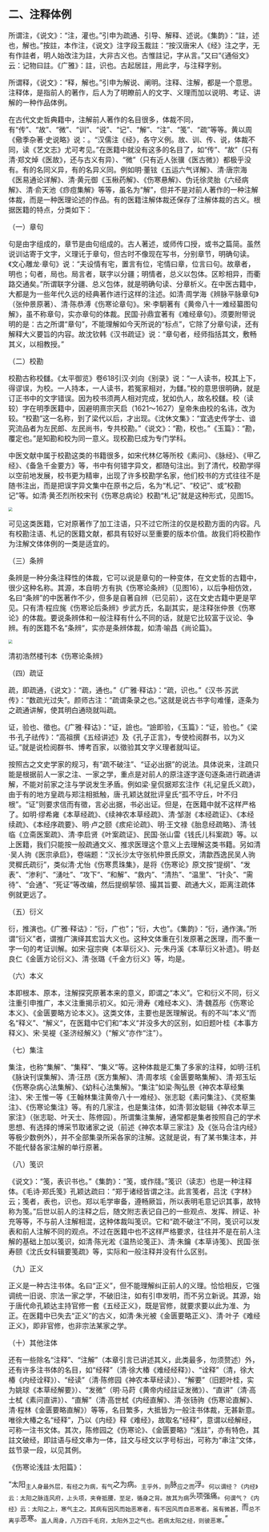 ## 二、注释体例

所谓注，《说文》：“注，灌也。”引申为疏通、引导、解释、述说。《集韵》：“註，述也，解也。”按註，本作注，《说文》注字段玉裁註：“按汉唐宋人《经》注之字，无有作註者，明人始改注为註，大非古义也。古惟註记，字从言。”又曰“《通俗文》云：记物曰註。《广雅》：註，识也。古起居註，用此字，与注释字别。

所谓释，《说文》：“释，解也。”引申为解说、阐明。注释、注解，都是一个意思。注释体，是指前人的著作，后人为了明瞭前人的文字、义理而加以说明、考证、讲解的一种作品体例。

在古代文史哲典籍中，注解前人著作的名目很多，体裁不同，有“传”、“故”、“微”、“训”、“说”、“记”、“解”、“注”、“笺”、“疏”等等。黄以周《儆季杂著·史说略》说：。“汉儒注《经》，各守义例。故、训、传、说，体裁不同，读《艺文志》尤可考见。”在医籍中就没有这多的名目了，如“传”、“故”（只有清·郑文焯《医故》，还与古义有异）、“微”（只有近人张骥《医古微》）都极乎没有。有的名同义异，有的名异义同。例如明·董铉《五运六气详解》、清·唐宗海《医易通论详解》、清·黄元御《玉楸药解》、《伤寒悬解》、伪讬徐灵胎《六经病解》、清·俞天池《痧痘集解》等等，虽名为“解”，但并不是对前人著作的一种注解体裁，而是一种医理论述的作品。有的医籍注解体裁还保存了注解体裁的古义。根据医籍的特点，分类如下：

（一）章句

句是由字组成的，章节是由句组成的。古人著述，或师传口授，或书之篇简。虽然说训诂寄于文字，义理讬于章句，但古时不像现在写书，分别章节，明确句读。《文心雕龙·章句》说：“夫设情有宅，置言有位，宅情曰章，位言曰句。故章者，明也；句者，局也。局言者，联字以分疆；明情者，总义以包体。区畛相异，而衢路交通矣。”所谓联字分疆、总义包体，就是明确句读、分章析义。在中医古籍中，大都是为一些年代久远的经典著作进行这样的注述。如清·周学海《辨脉平脉章句》（张仲景原著）、清·陈恭溥《伤寒论章句》。宋·李駉著有《黄帝八十一难经纂图句解》，虽不称章句，实亦章句的体裁。民国·孙鼎宜著有《难经章句》。须要附带说明的是：古之所谓“章句”，不能理解如今天所说的“标点”，它除了分章句读，还有解释大义要旨的内容。故沈钦韩《汉书疏证》说：“章句者，经师指括其文，敷畅其义，以相教授。”

（二）校勘

校勘古称校讎。《太平御览》卷618引汉·刘向《别录》说：“一人读书，校其上下，得谬误，为校。一人持本，一人读书，若冤家相对，为讎。”校的意思很明确，就是订正书中的文字错误。因为校书须两人相对完成，犹如仇人，故名校讎。校（读较）字在明季医籍中，因避明熹宗天启（1621〜1627）皇帝朱由校的名讳，改为较。“校勘”这一名称，到了梁代以后，才出现。《沈休文集》：“宜选史传学士、谙究流品者为左民郎、左民尚书，专共校勘。”《说文》：“勘，校也。”《玉篇》：“勘，覆定也。”是知勘和校为同一意义。现校勘巳成为专门学科。

中医文献中属于校勘这类的书籍很多，如宋代林亿等所校《素问》、《脉经》、《甲乙经》、《备急千金要方》等，书中有何错字异文，都随句注出。到了清代，校勘学得以空前地发展，校书更为精审，出现了许多校勘学名家，他们校书的方式往往不是随书注出，而是把误字异文集中在原书之后，名为“札记”、“校记”、或“校勘记”等。如清·黄丕烈所校宋刊《伤寒总病论》校勘“札记”就是这种形式，见图15。

<img src="img\图15.jpg" style="zoom:50%;" />

可见这类医籍，它对原著作了加工注语，只不过它所注的仅是校勘方面的内容。凡有校勘注语、札记的医籍文献，都具有较好以至重要的版本价值。故我们将校勘作为注解文体体例的一类是适宜的。

（三）条辨

条辨是一种分条注释性的体裁，它可以说是章句的一种变体，在文史哲的古籍中，很少这种名称。其源，本自明·方有执《伤寒论条辨》（见图16），以后争相仿效，名曰“条辨”的中医著作不少，但多是自著自辨（已见前），这在文史古籍中更是罕见。只有清·程应旄《伤寒论后条辨》步武方氏，名副其实，是注释张仲景《伤寒论》的体裁。要说条辨体和一般注释有什么不同的话，就是它比较富于议论、争辨。有的医籍不名“条辨“，实亦是条辨体裁，如清·喻昌《尚论篇》。

<img src="img\图16.jpg" style="zoom:50%;" />

清初浩然楼刊本《伤寒论条辨》

（四）疏证

疏，即疏通，《说文》：“疏，通也。”《广雅·释诂》：“疏，识也。”《汉书·苏武传》：“数疏光过失”。颜师古注：“疏谓条录之也。”这就是说古书字句难懂，逐条为之疏通讲解，使其明白通晓就叫疏。

证，验也、徵也。《广雅·释诂》：“证，譣也。“譣即验，《玉篇》：“证，验也。”《梁书·孔子祛传》：“高祖撰《五经讲述》及《孔子正言》，专使检阅群书，以为义证。”就是说检阅群书、博考百家，以徵验其文字义理者就叫证。

按照古之文史学家的规习，有“疏不破注”、“证必出据”的说法。具体说来，注疏只能是根据前人一家之注、一家之学，重点是对前人的原注逐字逐句逐条进行疏通讲解，不能对前家之注与学说发生矛盾。例如梁·皇侃据郑玄注作《礼记皇氏义疏》，由于有的地方皇疏与郑注相抵触，唐·孔颖达就批评皇氏“孤不守丘，叶不归根”。“证”则要求信而有徵，言必出据，书必出证。但是，在医籍中就不这样严格了。如明·缪希雍《本草经疏》、《续神农本草经疏》、清·邹澍《本经疏证》、《本经续疏》、《本经序疏要》、明·卢之颐《痎疟论疏》、明·王文禄《胎息经疏略》、清·钱临《立斋医案疏》、清·李启贤《叶案疏证》、民国·张山雷《钱氏儿科案疏》等。以上医籍，我们只能按一般疏通文义、推求医理这个意义上去理解这类书籍。另如清·吴人驹《医宗承启》，卷端题：“汉长沙太守张机仲景氏原文，清歙西逸民吴人驹灵穉氏疏衍”，类似清·尤怡《伤寒贯珠集》，是将《伤寒论》原文按“提纲”、“发表”、“渗利”、“湧吐”、“攻下“、“和解”、“救内”、“清热”、“温里”、“针灸”、“需待”、“会通”、“死证”等改编，然后提纲挈领、撮其旨要、疏通大义，距离注疏体例就更远了。

（五）衍义

衍，推演也。《广雅·释诂》：“衍，广也”；“衍，大也”。《集韵》：“衍，通作演。”所谓“衍义”者，谓推广演绎其宏旨大义也。这种文体重在引发原著之医理，而不重一字一句的考证训解。如宋·寇宗奭《本草衍义》、元·朱丹溪《本草衍义补遗》。明·赵良仁《金匮方论衍义》、清·张璐《千金方衍义》等，均是。

（六）本义

本即根本、原本，注解探究原著本来的意义，即谓之“本义”。它和衍义不同，衍义注重引申推广，本义注重揭示初义。如元·滑寿《难经本义》、清·魏荔彤《伤寒论本义》、《金匮要略方论本义》。这类文体，主要也是医理解说。有的不叫“本义“而名“释义”、“解义“，在医籍中它们和“本义“并没多大的区别，如旧题叶桂《本事方释义》、宋·吴褆《圣济经解义》（“解义”亦作“注”）。

（七）集注

集注，也称“集解”、“集释”、“集义”等。这种体裁是汇集了多家的注释，如明·汪机《脉诀刊误集解》、清·汪昂《医方集解》、清·周孝垓《金匮要略集解》、清·郑玉坛《伤寒杂病心法集解》、《幼科心法集解》。“集注”如梁·陶弘景《神农本草经集注》、宋·王惟一等《王翰林集注黄帝八十一难经》、张志聪《素问集注》、《灵枢集注》、《伤寒论集注》等。有的几家注，也是集注体，如清·郭汝聪辑《神农本草三家注》（张志聪、叶天士、陈修园）。所谓集注集解，通常都是集者按照自己的学术思想、有选择的博采节取诸家之说（前述《神农本草三家注》及《张马合注内经》等极少数例外），并不全部集录所采各家的注解。这就是说，有了某书集注本，并不能代替各家注解的单行原著。

（八）笺识

《说文》：“笺，表识书也。”《集韵》：“笺，或作牋。”笺识（读志）也是一种注释体。《毛诗·郑氏笺》孔颖达疏曰：“郑于诸经皆谓之注。此言笺者，吕沈《字林》云；笺者，表也，识也。郑以毛学审备，遵畅厥旨，所以表明毛意记识其事，故特称为笺。”后世以前人的注释之后，随文附志表记自己的一些观点、发挥、辨证、补充等等，不与前人注解相混，这种体裁叫笺识。它和“疏不破注”不同，笺识可以发表和前人注解不同的观点。不过在医籍中也不这样严格要求，往往并不是在前人注解的基础上加以笺识，如清·陈光淞《温热论笺正》、清·朱鑰《本草诗笺》、民国·张寿颐《沈氏女科辑要笺疏》等，实际和一般注释并没有什么区别。

（九）正义

正义是一种古注书体。名曰“正义”，但不能理解纠正前人的义理。恰恰相反，它强调统一旧说、宗法一家之学，不破旧注，如有引申发明，而不另立新说。其源，始于唐代命孔颖达主持官修一套《五经正义》，既是官修，就要求要以此为准、为正。在医籍中已失去“正义”的古义，如清·朱光被《金匮要略正义》、清·叶子《难经正义》，即非官修，也非宗法某家之学。

（十）其他注体

还有一些除名“注释”、“注解”（本章引言已讲述其义，此类最多，勿须赘述）外，还有许多注书体的名目，如“经释”（清·徐大椿《难经经释》）、“诠释”（清，徐大椿《内经诠释》）、“经读”（清·陈修园《神农本草经读》）、“解要”（旧题叶桂，实为姚球《本草经解要》）、“发微”（明·马莳《黄帝内经註证发微》）、“直讲”（清·高士栻《素问直讲》）、“直解”（清·高世栻《内经直解》、清·张钖驹《伤寒论直解》、清·程林《金匮要略直解》）等等，名目繁多，大抵皆为一般注书体裁，无甚新意。唯徐大椿之名“经释”，乃以《内经》释《难经》，故取名“经释”，意谓以经解经，可称一注书文体。其次，陈修园之《伤寒论》、《金匮要略》“浅註”，亦有特色，其註文破经，即註语与经文串为一体，註文与经文以字号标出，可称为“串注”文体，兹节录一段，以见其例。

《伤寒论浅註·太阳篇》：

“太阳<sub>主人身最外层，有经之为病，有气</sub>之为病。<sub>主乎外，则</sub>脉<sub>应之而</sub>浮。<sub>何以谓经？《内经》云：太阳之脉连风府，上头项，夹脊抵腰，至足，循身之背。故其为病</sub>头项强痛。<sub>何谓气？《内经》云：太阳之上，寒气主之。其病有因风而始恶寒者，有不因风而自恶寒者。虽有微甚，</sub>而<sub>总不离乎</sub>恶寒。<sub>盖人周身，八万四千毛窍，太阳外卫之气也。若病太阳之经，则彼恶寒。</sub>”